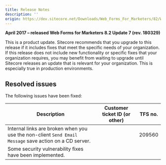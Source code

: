 ```yaml
---
title: Release Notes
description: ''
origin: https://dev.sitecore.net/Downloads/Web_Forms_For_Marketers/82/Web_Forms_For_Marketers_82_Update7/Release_Notes
---
```


**April 2017 – released Web Forms for Marketers 8.2 Update 7 (rev. 180329)**

This is a product update. Sitecore recommends that you upgrade to this release if it includes fixes that meet the specific needs of your organization. If this release does not include new functionality or specific fixes that your organization requires, you may benefit from waiting to upgrade until Sitecore releases an update that is relevant for your organization. This is especially true in production environments.

## Resolved issues

The following issues have been fixed:

 | Description | Customer ticket ID (or other) | TFS no. |
 | --- | --- | --- |
 | Internal links are broken when you use the non-client `Send Email Message` save action on a CD server.​​​ |  | 209560 |
 | Some security vulnerability fixes​ have been implemented. |  |  |